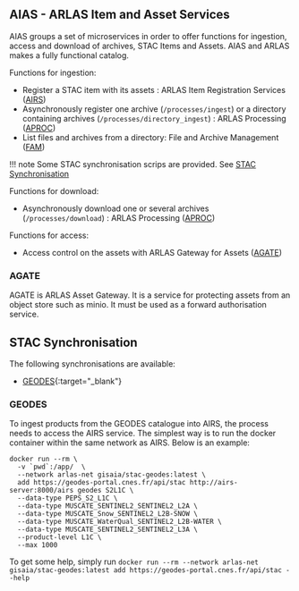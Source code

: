 ## AIAS - ARLAS Item and Asset Services

AIAS groups a set of microservices in order to offer functions for ingestion, access and download of archives, STAC Items and Assets. AIAS and ARLAS makes a fully functional catalog.

Functions for ingestion:

- Register a STAC item with its assets : ARLAS Item Registration Services ([AIRS](airs/airs_doc.md))
- Asynchronously register one archive (`/processes/ingest`) or a directory containing archives (`/processes/directory_ingest`) : ARLAS Processing ([APROC](aproc/aproc_doc.md))
- List files and archives from a directory: File and Archive Management ([FAM](fam/fam_doc.md))

!!! note
    Some STAC synchronisation scrips are provided. See [STAC Synchronisation](#stac-synchronisation)

Functions for download:

- Asynchronously download one or several archives (`/processes/download`) : ARLAS Processing ([APROC](aproc/aproc_doc.md))

Functions for access:

- Access control on the assets with ARLAS Gateway for Assets ([AGATE](#agate))


### AGATE

AGATE is ARLAS Asset Gateway. It is a service for protecting assets from an object store such as minio.
It must be used as a forward authorisation service.


## STAC Synchronisation

The following synchronisations are available:

- [GEODES](https://geodes.cnes.fr/){:target="_blank"}


### GEODES

To ingest products from the GEODES catalogue into AIRS, the process needs to access the AIRS service. The simplest way is to run the docker container within the same network as AIRS. Below is an example:

```shell
docker run --rm \
  -v `pwd`:/app/  \
  --network arlas-net gisaia/stac-geodes:latest \
  add https://geodes-portal.cnes.fr/api/stac http://airs-server:8000/airs geodes S2L1C \
  --data-type PEPS_S2_L1C \
  --data-type MUSCATE_SENTINEL2_SENTINEL2_L2A \
  --data-type MUSCATE_Snow_SENTINEL2_L2B-SNOW \
  --data-type MUSCATE_WaterQual_SENTINEL2_L2B-WATER \
  --data-type MUSCATE_SENTINEL2_SENTINEL2_L3A \
  --product-level L1C \
  --max 1000
```

To get some help, simply run `docker run --rm --network arlas-net gisaia/stac-geodes:latest add https://geodes-portal.cnes.fr/api/stac --help`
